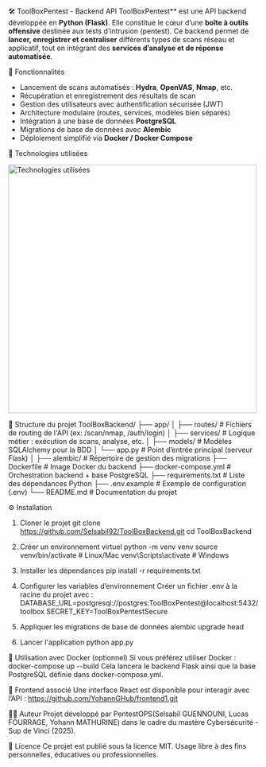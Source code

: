 🛠️ ToolBoxPentest - Backend API
ToolBoxPentest** est une API backend développée en **Python (Flask)**. Elle constitue le cœur d’une **boîte à outils offensive** destinée aux tests d’intrusion (pentest). Ce backend permet de **lancer, enregistrer et centraliser** différents types de scans réseau et applicatif, tout en intégrant des **services d’analyse et de réponse automatisée**.


🚀 Fonctionnalités

- Lancement de scans automatisés : **Hydra**, **OpenVAS**, **Nmap**, etc.
- Récupération et enregistrement des résultats de scan
- Gestion des utilisateurs avec authentification sécurisée (JWT)
- Architecture modulaire (routes, services, modèles bien séparés)
- Intégration à une base de données **PostgreSQL**
- Migrations de base de données avec **Alembic**
- Déploiement simplifié via **Docker / Docker Compose**

🧪 Technologies utilisées  

<img src="https://i.imgur.com/GNTGVyK.png" alt="Technologies utilisées" width="500"/>

📁 Structure du projet
ToolBoxBackend/
├── app/
│ ├── routes/ # Fichiers de routing de l'API (ex: /scan/nmap, /auth/login)
│ ├── services/ # Logique métier : exécution de scans, analyse, etc.
│ ├── models/ # Modèles SQLAlchemy pour la BDD
│ └── app.py # Point d’entrée principal (serveur Flask)
│
├── alembic/ # Répertoire de gestion des migrations
├── Dockerfile # Image Docker du backend
├── docker-compose.yml # Orchestration backend + base PostgreSQL
├── requirements.txt # Liste des dépendances Python
├── .env.example # Exemple de configuration (.env)
└── README.md # Documentation du projet

⚙️ Installation

 1. Cloner le projet
git clone https://github.com/Selsabil92/ToolBoxBackend.git
cd ToolBoxBackend

 3. Créer un environnement virtuel
python -m venv venv
source venv/bin/activate        # Linux/Mac
venv\Scripts\activate           # Windows

4. Installer les dépendances
pip install -r requirements.txt

5. Configurer les variables d’environnement
Créer un fichier .env à la racine du projet avec :
DATABASE_URL=postgresql://postgres:ToolBoxPentest@localhost:5432/toolbox
SECRET_KEY=ToolBoxPentestSecure
 
 6. Appliquer les migrations de base de données
alembic upgrade head

7. Lancer l'application
python app.py

🐳 Utilisation avec Docker (optionnel)
Si vous préférez utiliser Docker :
docker-compose up --build
Cela lancera le backend Flask ainsi que la base PostgreSQL définie dans docker-compose.yml.

🧭 Frontend associé
Une interface React est disponible pour interagir avec l’API :
https://github.com/YohannGHub/frontend1.git

👩‍💻 Auteur
Projet développé par PentestOPS(Selsabil GUENNOUNI, Lucas FOURRAGE, Yohann MATHURINE) dans le cadre du mastère Cybersécurité - Sup de Vinci (2025).

📄 Licence
Ce projet est publié sous la licence MIT.
Usage libre à des fins personnelles, éducatives ou professionnelles.
